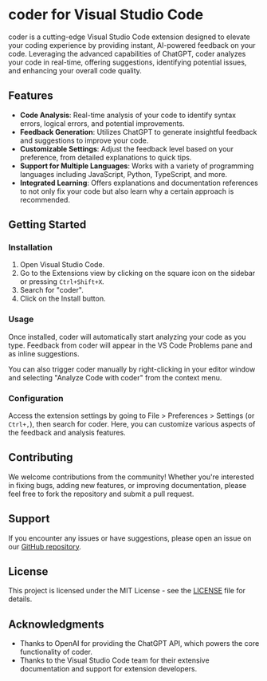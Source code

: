 # coder for Visual Studio Code

coder is a cutting-edge Visual Studio Code extension designed to elevate your coding experience by providing instant, AI-powered feedback on your code. Leveraging the advanced capabilities of ChatGPT, coder analyzes your code in real-time, offering suggestions, identifying potential issues, and enhancing your overall code quality.

## Features

- **Code Analysis**: Real-time analysis of your code to identify syntax errors, logical errors, and potential improvements.
- **Feedback Generation**: Utilizes ChatGPT to generate insightful feedback and suggestions to improve your code.
- **Customizable Settings**: Adjust the feedback level based on your preference, from detailed explanations to quick tips.
- **Support for Multiple Languages**: Works with a variety of programming languages including JavaScript, Python, TypeScript, and more.
- **Integrated Learning**: Offers explanations and documentation references to not only fix your code but also learn why a certain approach is recommended.

## Getting Started

### Installation

1. Open Visual Studio Code.
2. Go to the Extensions view by clicking on the square icon on the sidebar or pressing `Ctrl+Shift+X`.
3. Search for "coder".
4. Click on the Install button.

### Usage

Once installed, coder will automatically start analyzing your code as you type. Feedback from coder will appear in the VS Code Problems pane and as inline suggestions.

You can also trigger coder manually by right-clicking in your editor window and selecting "Analyze Code with coder" from the context menu.

### Configuration

Access the extension settings by going to File > Preferences > Settings (or `Ctrl+,`), then search for coder. Here, you can customize various aspects of the feedback and analysis features.

## Contributing

We welcome contributions from the community! Whether you're interested in fixing bugs, adding new features, or improving documentation, please feel free to fork the repository and submit a pull request.

## Support

If you encounter any issues or have suggestions, please open an issue on our [GitHub repository](https://github.com/your-username/coder).

## License

This project is licensed under the MIT License - see the [LICENSE](LICENSE) file for details.

## Acknowledgments

- Thanks to OpenAI for providing the ChatGPT API, which powers the core functionality of coder.
- Thanks to the Visual Studio Code team for their extensive documentation and support for extension developers.

